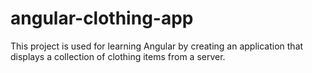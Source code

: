 # angular-clothing-app
This project is used for learning Angular by creating an application that displays a collection of clothing items from a server.
